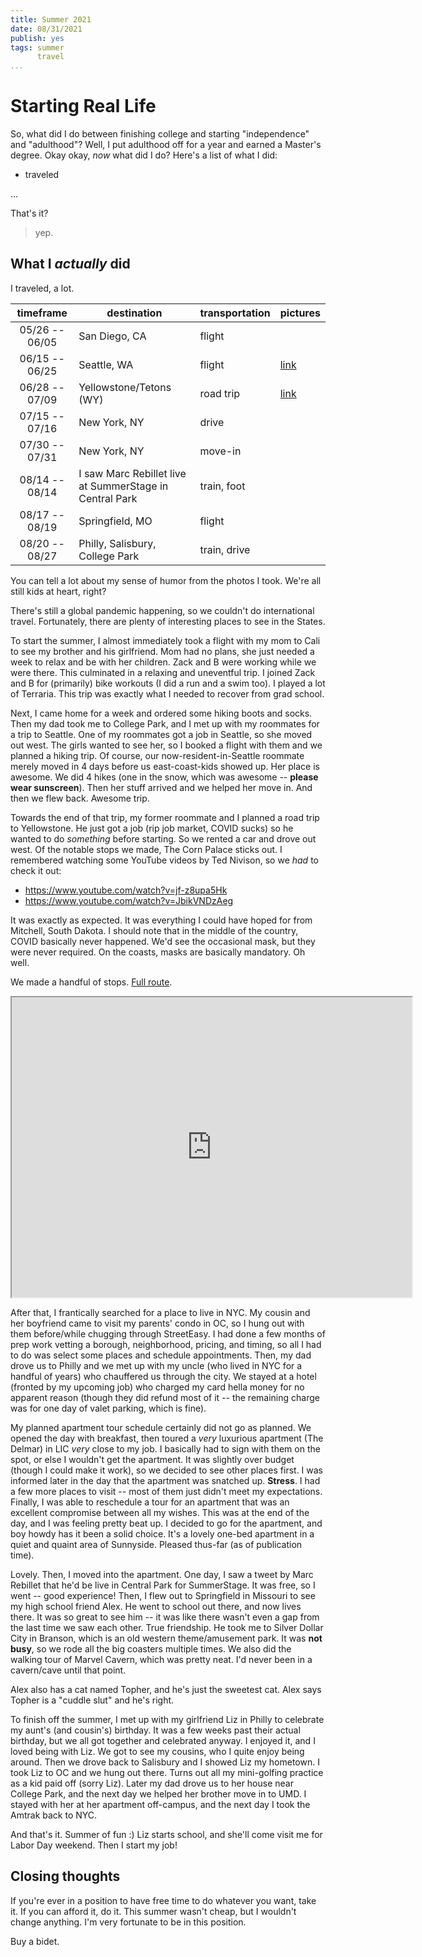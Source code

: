 ```yaml
---
title: Summer 2021
date: 08/31/2021
publish: yes
tags: summer
      travel
...
```


# Starting Real Life

So, what did I do between finishing college and starting "independence" and "adulthood"?
Well, I put adulthood off for a year and earned a Master's degree.
Okay okay, _now_ what did I do?
Here's a list of what I did:

- traveled

...

That's it?
> yep.

## What I _actually_ did

I traveled, a lot.

| timeframe | destination | transportation | pictures |
|:---------:|-------------|----------------|----------|
| 05/26 -- 06/05 | San Diego, CA | flight | |
| 06/15 -- 06/25 | Seattle, WA | flight | [link](https://photos.app.goo.gl/Pe1KPzq418hkXtWu6) |
| 06/28 -- 07/09 | Yellowstone/Tetons (WY) | road trip | [link](https://photos.app.goo.gl/7LpJctw2sTbQuR5EA) |
| 07/15 -- 07/16 | New York, NY | drive | |
| 07/30 -- 07/31 | New York, NY | move-in | |
| 08/14 -- 08/14 | I saw Marc Rebillet live at SummerStage in Central Park | train, foot | |
| 08/17 -- 08/19 | Springfield, MO | flight | |
| 08/20 -- 08/27 | Philly, Salisbury, College Park | train, drive | |

You can tell a lot about my sense of humor from the photos I took.
We're all still kids at heart, right?

There's still a global pandemic happening, so we couldn't do international travel.
Fortunately, there are plenty of interesting places to see in the States.

To start the summer, I almost immediately took a flight with my mom to Cali to see my brother and his girlfriend.
Mom had no plans, she just needed a week to relax and be with her children.
Zack and B were working while we were there.
This culminated in a relaxing and uneventful trip.
I joined Zack and B for (primarily) bike workouts (I did a run and a swim too).
I played a lot of Terraria.
This trip was exactly what I needed to recover from grad school.

Next, I came home for a week and ordered some hiking boots and socks.
Then my dad took me to College Park, and I met up with my roommates for a trip to Seattle.
One of my roommates got a job in Seattle, so she moved out west.
The girls wanted to see her, so I booked a flight with them and we planned a hiking trip.
Of course, our now-resident-in-Seattle roommate merely moved in 4 days before us east-coast-kids showed up.
Her place is awesome.
We did 4 hikes (one in the snow, which was awesome -- **please wear sunscreen**).
Then her stuff arrived and we helped her move in.
And then we flew back.
Awesome trip.

Towards the end of that trip, my former roommate and I planned a road trip to Yellowstone.
He just got a job (rip job market, COVID sucks) so he wanted to do _something_ before starting.
So we rented a car and drove out west.
Of the notable stops we made, The Corn Palace sticks out.
I remembered watching some YouTube videos by Ted Nivison, so we _had_ to check it out:

- <https://www.youtube.com/watch?v=jf-z8upa5Hk>
- <https://www.youtube.com/watch?v=JbikVNDzAeg>

It was exactly as expected.
It was everything I could have hoped for from Mitchell, South Dakota.
I should note that in the middle of the country, COVID basically never happened.
We'd see the occasional mask, but they were never required.
On the coasts, masks are basically mandatory.
Oh well.

We made a handful of stops.
[Full route](https://www.google.com/maps/d/u/2/edit?mid=1fUQNJ7hb39osi-5sX_38DcFJ0pvE6nHt&usp=sharing).

<iframe src="https://www.google.com/maps/d/u/2/embed?mid=1fUQNJ7hb39osi-5sX_38DcFJ0pvE6nHt" width="640" height="480"></iframe>

After that, I frantically searched for a place to live in NYC.
My cousin and her boyfriend came to visit my parents' condo in OC, so I hung out with them before/while chugging through StreetEasy.
I had done a few months of prep work vetting a borough, neighborhood, pricing, and timing, so all I had to do was select some places and schedule appointments.
Then, my dad drove us to Philly and we met up with my uncle (who lived in NYC for a handful of years) who chauffered us through the city.
We stayed at a hotel (fronted by my upcoming job) who charged my card hella money for no apparent reason (though they did refund most of it -- the remaining charge was for one day of valet parking, which is fine).

My planned apartment tour schedule certainly did not go as planned.
We opened the day with breakfast, then toured a _very_ luxurious apartment (The Delmar) in LIC _very_ close to my job.
I basically had to sign with them on the spot, or else I wouldn't get the apartment.
It was slightly over budget (though I could make it work), so we decided to see other places first.
I was informed later in the day that the apartment was snatched up.
**Stress**.
I had a few more places to visit -- most of them just didn't meet my expectations.
Finally, I was able to reschedule a tour for an apartment that was an excellent compromise between all my wishes.
This was at the end of the day, and I was feeling pretty beat up.
I decided to go for the apartment, and boy howdy has it been a solid choice.
It's a lovely one-bed apartment in a quiet and quaint area of Sunnyside.
Pleased thus-far (as of publication time).

Lovely.
Then, I moved into the apartment.
One day, I saw a tweet by Marc Rebillet that he'd be live in Central Park for SummerStage.
It was free, so I went -- good experience!
Then, I flew out to Springfield in Missouri to see my high school friend Alex.
He went to school out there, and now lives there.
It was so great to see him -- it was like there wasn't even a gap from the last time we saw each other.
True friendship.
He took me to Silver Dollar City in Branson, which is an old western theme/amusement park.
It was **not busy**, so we rode all the big coasters multiple times.
We also did the walking tour of Marvel Cavern, which was pretty neat.
I'd never been in a cavern/cave until that point.

Alex also has a cat named Topher, and he's just the sweetest cat.
Alex says Topher is a "cuddle slut" and he's right.

To finish off the summer, I met up with my girlfriend Liz in Philly to celebrate my aunt's (and cousin's) birthday.
It was a few weeks past their actual birthday, but we all got together and celebrated anyway.
I enjoyed it, and I loved being with Liz.
We got to see my cousins, who I quite enjoy being around.
Then we drove back to Salisbury and I showed Liz my hometown.
I took Liz to OC and we hung out there.
Turns out all my mini-golfing practice as a kid paid off (sorry Liz).
Later my dad drove us to her house near College Park, and the next day we helped her brother move in to UMD.
I stayed with her at her apartment off-campus, and the next day I took the Amtrak back to NYC.

And that's it.
Summer of fun :)
Liz starts school, and she'll come visit me for Labor Day weekend.
Then I start my job!

## Closing thoughts

If you're ever in a position to have free time to do whatever you want, take it.
If you can afford it, do it.
This summer wasn't cheap, but I wouldn't change anything.
I'm very fortunate to be in this position.

Buy a bidet.

